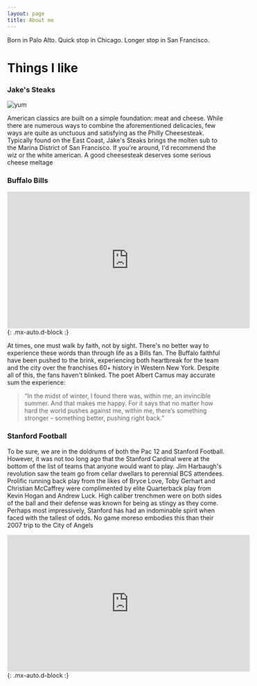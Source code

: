 ```yaml
---
layout: page
title: About me
---
```


Born in Palo Alto. Quick stop in Chicago. Longer stop in San Francisco.

# Things I like 

### Jake's Steaks

![yum](https://s.hdnux.com/photos/01/31/23/04/23408931/6/ratio3x2_1200.jpg)

American classics are built on a simple foundation: meat and cheese. While there are numerous ways to combine the aforementioned delicacies, few ways are quite as unctuous and satisfying as the Philly Cheesesteak. Typically found on the East Coast, Jake's Steaks brings the molten sub to the Marina District of San Francisco. If you're around, I'd recommend the wiz or the white american. A good cheesesteak deserves some serious cheese meltage


### Buffalo Bills 

<iframe width="560" height="315" src="https://www.youtube.com/embed/ZKb_u_Z2uaw" title="YouTube video player" frameborder="0" allow="accelerometer; autoplay; clipboard-write; encrypted-media; gyroscope; picture-in-picture; web-share" allowfullscreen></iframe>{: .mx-auto.d-block :}

At times, one must walk by faith, not by sight. There's no better way to experience these words than through life as a Bills fan. The Buffalo faithful have been pushed to the brink, experiencing both heartbreak for the team and the city over the franchises 60+ history in Western New York. Despite all of this, the fans haven't blinked. The poet Albert Camus may accurate sum the experience: 

> “In the midst of winter, I found there was, within me, an invincible summer. And that makes me happy. For it says that no matter how hard the world pushes against me, within me, there’s something stronger – something better, pushing right back.”


### Stanford Football

To be sure, we are in the doldrums of both the Pac 12 and Stanford Football. However, it was not too long ago that the Stanford Cardinal were at the bottom of the list of teams that anyone would want to play. Jim Harbaugh's revolution saw the team go from cellar dwellars to perennial BCS attendees. Prolific running back play from the likes of Bryce Love, Toby Gerhart and Christian McCaffrey were complimented by elite Quarterback play from Kevin Hogan and Andrew Luck. High caliber trenchmen were on both sides of the ball and their defense was known for being as stingy as they come. Perhaps most impressively, Stanford has had an indominable spirit when faced with the tallest of odds. No game moreso embodies this than their 2007 trip to the City of Angels


<iframe width="560" height="315" src="https://www.youtube.com/watch?v=qIUh11fcbFY" title="YouTube video player" frameborder="0" allow="accelerometer; autoplay; clipboard-write; encrypted-media; gyroscope; picture-in-picture; web-share" allowfullscreen></iframe>{: .mx-auto.d-block :}
